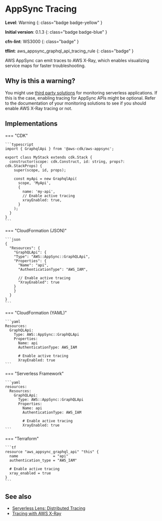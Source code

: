 # AppSync Tracing

__Level__: Warning
{: class="badge badge-yellow" }

__Initial version__: 0.1.3
{: class="badge badge-blue" }

__cfn-lint__: WS3000
{: class="badge" }

__tflint__: aws_appsync_graphql_api_tracing_rule
{: class="badge" }

AWS AppSync can emit traces to AWS X-Ray, which enables visualizing service maps for faster troubleshooting.

## Why is this a warning?

You might use [third party solutions](https://aws.amazon.com/lambda/partners/) for monitoring serverless applications. If this is the case, enabling tracing for AppSync APIs might be optional. Refer to the documentation of your monitoring solutions to see if you should enable AWS X-Ray tracing or not.

## Implementations

=== "CDK"

    ```typescript
    import { GraphqlApi } from '@aws-cdk/aws-appsync';

    export class MyStack extends cdk.Stack {
      constructor(scope: cdk.Construct, id: string, props?: cdk.StackProps) {
        super(scope, id, props);

        const myApi = new GraphqlApi(
          scope, 'MyApi',
          {
            name: 'my-api',
            // Enable active tracing
            xrayEnabled: true,
          }
        );
      }
    }
    ```

=== "CloudFormation (JSON)"

    ```json
    {
      "Resources": {
        "GraphQLApi": {
        "Type": "AWS::AppSync::GraphQLApi",
        "Properties": {
          "Name": "api",
          "AuthenticationType": "AWS_IAM",

          // Enable active tracing
          "XrayEnabled": true
        }
        }
      }
    }
    ```

=== "CloudFormation (YAML)"

    ```yaml
    Resources:
      GraphQLApi:
        Type: AWS::AppSync::GraphQLApi
        Properties:
          Name: api
          AuthenticationType: AWS_IAM

          # Enable active tracing
          XrayEnabled: true
    ```

=== "Serverless Framework"

    ```yaml
    resources:
      Resources:
        GraphQLApi:
          Type: AWS::AppSync::GraphQLApi
          Properties:
            Name: api
            AuthenticationType: AWS_IAM

            # Enable active tracing
            XrayEnabled: true
    ```

=== "Terraform"

    ```tf
    resource "aws_appsync_graphql_api" "this" {
      name                = "api"
      authentication_type = "AWS_IAM"

      # Enable active tracing
      xray_enabled = true
    }
    ```

## See also

* [Serverless Lens: Distributed Tracing](https://docs.aws.amazon.com/wellarchitected/latest/serverless-applications-lens/distributed-tracing.html)
* [Tracing with AWS X-Ray](https://docs.aws.amazon.com/appsync/latest/devguide/x-ray-tracing.html)
